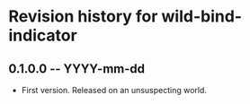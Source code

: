# Revision history for wild-bind-indicator

## 0.1.0.0  -- YYYY-mm-dd

* First version. Released on an unsuspecting world.
